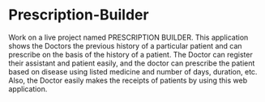 # Prescription-Builder
Work on a live project named PRESCRIPTION BUILDER. This application shows the Doctors the previous history of a particular patient and can prescribe on the basis of the history of a patient. The Doctor can register their assistant and patient easily, and the doctor can prescribe the patient based on disease using listed medicine and number of days, duration, etc. Also, the Doctor easily makes the receipts of patients by using this web application.
